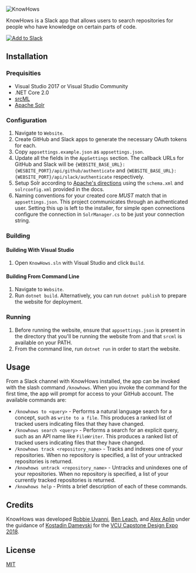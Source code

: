 ![KnowHows](https://raw.githubusercontent.com/vcu-swim-lab/KnowHows/master/docs/logo.png)

KnowHows is a Slack app that allows users to search repositories for people who have knowledge on certain parts of code.

[![Add to Slack](https://platform.slack-edge.com/img/add_to_slack.png)](https://slack.com/oauth/authorize?client_id=183604701555.341310646448&scope=commands)

## Installation
### Prequisities
* Visual Studio 2017 or Visual Studio Community
* .NET Core 2.0
* [srcML](http://www.srcml.org/)
* [Apache Solr](https://lucene.apache.org/solr/)

### Configuration
1. Navigate to `Website`.
3. Create GitHub and Slack apps to generate the necessary OAuth tokens for each.
2. Copy `appsettings.example.json` as `appsettings.json`.
3. Update all the fields in the `AppSettings` section. The callback URLs for GitHub and Slack will be `{WEBSITE_BASE_URL}:{WESBITE_PORT}/api/github/authenticate` and `{WEBSITE_BASE_URL}:{WEBSITE_PORT}/api/slack/authenticate` respectively.
4. Setup Solr according to [Apache's directions](https://lucene.apache.org/solr/guide/7_0/installing-solr.html) using the `schema.xml` and `solrconfig.xml` provided in the docs. 
5. Naming conventions for your created core *MUST* match that in `appsettings.json`. This project communicates through an authenticated    user. Setting this up is left to the installer, for simple open connections configure the connection in `SolrManager.cs` to be just      your connection string.

### Building
#### Building With Visual Studio
1. Open `KnowHows.sln` with Visual Studio and click `Build`.

#### Building From Command Line
1. Navigate to `Website`.
2. Run `dotnet build`. Alternatively, you can run `dotnet publish` to prepare the website for deployment.

### Running
1. Before running the website, ensure that `appsettings.json` is present in the directory that you'll be running the website from and that `srcml` is available on your PATH.
2. From the command line, run `dotnet run` in order to start the website.

## Usage
From a Slack channel with KnowHows installed, the app can be invoked with the slash command `/knowhows`. When you invoke the command for the first time, the app will prompt for access to your GitHub account. The available commands are:

- `/knowhows to <query>` - Performs a natural language search for a concept, such as `write to a file`. This produces a ranked list of tracked users indicating files that they have changed.
- `/knowhows search <query>` - Performs a search for an explicit query, such as an API name like `FileWriter`. This produces a ranked list of tracked users indicating files that they have changed.
- `/knowhows track <repository_name>` - Tracks and indexes one of your repositories. When no repository is specified, a list of your untracked repositories is returned.
- `/knowhows untrack <repository_name>` - Untracks and unindexes one of your repositories. When no repository is specified, a list of your currently tracked repositories is returned.
- `/knowhows help` - Prints a brief description of each of these commands.

## Credits
KnowHows was developed [Robbie Uvanni](https://github.com/seefo), [Ben Leach](https://github.com/broem), and [Alex Aplin](https://github.com/AlexAplin) under the guidance of [Kostadin Damevski](https://egr.vcu.edu/directory/kostadindamevski/) for the [VCU Capstone Design Expo 2018](https://egr.vcu.edu/capstone/).

## License
[MIT](./LICENSE)
